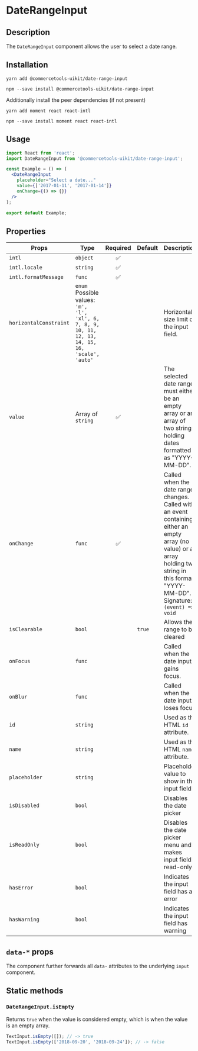 <!-- THIS IS AN AUTOGENERATED FILE. DO NOT EDIT THIS FILE DIRECTLY. -->
<!-- This file is created by the `yarn generate-readme` script. -->

# DateRangeInput

## Description

The `DateRangeInput` component allows the user to select a date range.

## Installation

```
yarn add @commercetools-uikit/date-range-input
```

```
npm --save install @commercetools-uikit/date-range-input
```

Additionally install the peer dependencies (if not present)

```
yarn add moment react react-intl
```

```
npm --save install moment react react-intl
```

## Usage

```jsx
import React from 'react';
import DateRangeInput from '@commercetools-uikit/date-range-input';

const Example = () => (
  <DateRangeInput
    placeholder="Select a date..."
    value={['2017-01-11', '2017-01-14']}
    onChange={() => {}}
  />
);

export default Example;
```

## Properties

| Props                  | Type                                                                                                      | Required | Default | Description                                                                                                                                                                                                   |
| ---------------------- | --------------------------------------------------------------------------------------------------------- | :------: | ------- | ------------------------------------------------------------------------------------------------------------------------------------------------------------------------------------------------------------- |
| `intl`                 | `object`                                                                                                  |    ✅    |         |                                                                                                                                                                                                               |
| `intl.locale`          | `string`                                                                                                  |    ✅    |         |                                                                                                                                                                                                               |
| `intl.formatMessage`   | `func`                                                                                                    |    ✅    |         |                                                                                                                                                                                                               |
| `horizontalConstraint` | `enum`<br/>Possible values:<br/>`'m', 'l', 'xl', 6, 7, 8, 9, 10, 11, 12, 13, 14, 15, 16, 'scale', 'auto'` |          |         | Horizontal size limit of the input field.                                                                                                                                                                     |
| `value`                | Array of `string`                                                                                         |    ✅    |         | The selected date range, must either be an empty array or an array of two strings holding dates formatted as "YYYY-MM-DD".                                                                                    |
| `onChange`             | `func`                                                                                                    |    ✅    |         | Called when the date range changes. Called with an event containing either an empty array (no value) or an array holding two string in this format: "YYYY-MM-DD".&#xA;<br />&#xA;Signature: `(event) => void` |
| `isClearable`          | `bool`                                                                                                    |          | `true`  | Allows the range to be cleared                                                                                                                                                                                |
| `onFocus`              | `func`                                                                                                    |          |         | Called when the date input gains focus.                                                                                                                                                                       |
| `onBlur`               | `func`                                                                                                    |          |         | Called when the date input loses focus.                                                                                                                                                                       |
| `id`                   | `string`                                                                                                  |          |         | Used as the HTML `id` attribute.                                                                                                                                                                              |
| `name`                 | `string`                                                                                                  |          |         | Used as the HTML `name` attribute.                                                                                                                                                                            |
| `placeholder`          | `string`                                                                                                  |          |         | Placeholder value to show in the input field                                                                                                                                                                  |
| `isDisabled`           | `bool`                                                                                                    |          |         | Disables the date picker                                                                                                                                                                                      |
| `isReadOnly`           | `bool`                                                                                                    |          |         | Disables the date picker menu and makes input field read-only                                                                                                                                                 |
| `hasError`             | `bool`                                                                                                    |          |         | Indicates the input field has an error                                                                                                                                                                        |
| `hasWarning`           | `bool`                                                                                                    |          |         | Indicates the input field has warning                                                                                                                                                                         |

## `data-*` props

The component further forwards all `data-` attributes to the underlying `input` component.

## Static methods

### `DateRangeInput.isEmpty`

Returns `true` when the value is considered empty, which is when the value is an empty array.

```js
TextInput.isEmpty([]); // -> true
TextInput.isEmpty(['2018-09-20', '2018-09-24']); // -> false
```
